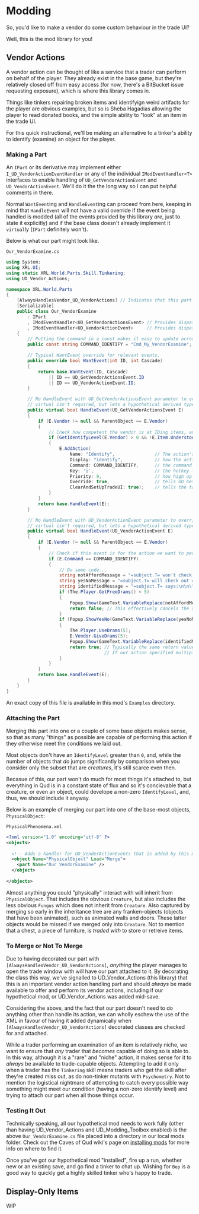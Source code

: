 # Modding

So, you'd like to make a vendor do some custom behaviour in the trade UI?

Well, this is the mod library for you!

## Vendor Actions

A vendor action can be thought of like a service that a trader can perform on behalf of the player. They already exist in the base game, but they're relatively closed off from easy access (for now, there's a BitBucket issue requesting exposure), which is where this library comes in.

Things like tinkers repairing broken items and identifyign weird artifacts for the player are obvious examples, but so is Sheba Hagadias allowing the player to read donated books, and the simple ability to "look" at an item in the trade UI.

For this quick instructional, we'll be making an alternative to a tinker's ability to identify (examine) an object for the player.

### Making a Part
An `IPart` or its derivative may implement either `I_UD_VendorActionEventHandler` or any of the individual `IModEventHandler<T>` interfaces to enable handling of `UD_GetVendorActionEvent` and `UD_VendorActionEvent`. We'll do it the the long way so I can put helpful comments in there.

Normal `WantEvent`ing and `HandleEvent`ing can proceed from here, keeping in mind that `HandleEvent` will not have a valid override if the event being handled is modded (all of the events provided by this library _are_, just to state it explicitly) and if the base class doesn't already implement it `virtual`ly (`IPart` definitely won't).

Below is what our part might look like.

`Our_VendorExamine.cs`
```cs
using System;
using XRL.UI;
using static XRL.World.Parts.Skill.Tinkering;
using UD_Vendor_Actions;

namespace XRL.World.Parts
{
    [AlwaysHandlesVendor_UD_VendorActions] // Indicates that this part should be added via reflection to any vendor with whom the player attempts to engage in trade.
    [Serializable]
    public class Our_VendorExamine 
        : IPart
        , IModEventHandler<UD_GetVendorActionsEvent> // Provides dispatch for UD_GetVendorActionsEvent
        , IModEventHandler<UD_VendorActionEvent>     // Provides dispatch for UD_VendorActionEvent
    {
        // Putting the command in a const makes it easy to update across the part/mod in the event it conflicts somewhere.
        public const string COMMAND_IDENTIFY = "Cmd_My_VendorExamine";

        // Typical WantEvent override for relevant events.
        public override bool WantEvent(int ID, int Cascade)
        {
            return base.WantEvent(ID, Cascade)
                || ID == UD_GetVendorActionsEvent.ID
                || ID == UD_VendorActionEvent.ID;
        }

        // No HandleEvent with UD_GetVendorActionsEvent parameter to override.
        // virtual isn't required, but lets a hypothetical derived type override it.
        public virtual bool HandleEvent(UD_GetVendorActionsEvent E)
        {
            if (E.Vendor != null && ParentObject == E.Vendor)
            {
                // Check how competent the vendor is at IDing items, and if the player doesn't understand the item
                if (GetIdentifyLevel(E.Vendor) > 0 && !E.Item.Understood())
                {
                    E.AddAction(
                        Name: "Identify",               // The action's name, used as the key in the actions table dictionary
                        Display: "identify",            // how the action will look in the vendor action menu
                        Command: COMMAND_IDENTIFY,      // the command to check for when handling UD_VendorActionEvent
                        Key: 'i',                       // the hotkey for this action in the menu. Gets highlighted in Display.
                        Priority: 9,                    // how high up the vendor action menu the action appears, higher number = higher up
                        Override: true,                 // tells UD_GetVendorActionsEvent to replace with this action any action with the same name
                        ClearAndSetUpTradeUI: true);    // tells the trade UI to refresh itself after this action is processed
                }
            }
            return base.HandleEvent(E);
        }

        // No HandleEvent with UD_VendorActionEvent parameter to override.
        // virtual isn't required, but lets a hypothetical derived type override it.
        public virtual bool HandleEvent(UD_VendorActionEvent E)
        {
            if (E.Vendor != null && ParentObject == E.Vendor)
            {
                // Check if this event is for the action we want to perform.
                if (E.Command == COMMAND_IDENTIFY)
                {
                    // Do some code...
                    string notAffordMessage = "=subject.T= won't check out =object.t's= bauble for less than {{C|5 drams}} of fresh water.";
                    string yesNoMessage = "=subject.T= will check out =object.t's= bauble for {{C|5 drams}} of fresh water.";
                    string identifiedMessage = "=subject.T= says:\n\n\"Yep, that's =object.a==object.refname=\"";
                    if (The.Player.GetFreeDrams() < 5)
                    {
                        Popup.Show(GameText.VariableReplace(notAffordMessage, E.Vendor, The.Player));
                        return false; // This effectively cancels the action. Nothing else will get to handle this event/action.
                    }
                    if (Popup.ShowYesNo(GameText.VariableReplace(yesNoMessage, E.Vendor, The.Player)) == DialogResult.Yes)
                    {
                        The.Player.UseDrams(5);
                        E.Vendor.GiveDrams(5);
                        Popup.Show(GameText.VariableReplace(identifiedMessage, E.Vendor, E.Item));
                        return true; // Typically the same return value as base.HandleEvent(E), but prevents the base class from performing any further handling.
                                     // If our action specified multiple "FireOn"s, such as the item itself, they'd also get the opportunity to handle this event/action.
                    }
                }
            }
            return base.HandleEvent(E);
        }
    }
}
```
An exact copy of this file is available in this mod's `Examples` directory.

### Attaching the Part
Merging this part into one or a couple of some base objects makes sense, so that as many "things" as possible are capable of performing this action if they otherwise meet the conditions we laid out.

Most objects don't have an `IdentifyLevel` greater than `0`, and, while the number of objects that _do_ jumps significantly by comparison when you consider only the subset that are _creatures_, it's still scarce even then.

Becasue of this, our part won't do much for most things it's attached to, but everything in Qud is in a constant state of flux and so it's concievable that a creature, or even an object, could develope a non-zero `IdentifyLevel`, and, thus, we should include it anyway.

Below is an example of merging our part into one of the base-most objects, `PhysicalObject`:

`PhysicalPhenomena.xml`
```xml
<?xml version="1.0" encoding="utf-8" ?>
<objects>
  
  <!-- Adds a handler for UD_VenderActionEvents that is added by this mod -->
  <object Name="PhysicalObject" Load="Merge">
    <part Name="Our_VendorExamine" />
  </object>
  
</objects>
```

Almost anything you could "physically" interact with will inherit from `PhysicalObject`. That includes the obvious `Creature`, but also includes the less obvious `Fungus` which does not inherit from `Creature`. Also captured by merging so early in the inheritance tree are any franken-objects (objects that have been animated), such as animated walls and doors. These latter objects would be missed if we merged only into `Creature`. Not to mention that a chest, a piece of furniture, is _traded with_ to store or retreive items.

### To Merge or Not To Merge

Due to having decorated our part with `[AlwaysHandlesVendor_UD_VendorActions]`, _anything_ the player manages to open the trade window with will have our part attached to it. By decorating the class this way, we've signalled to UD_Vendor_Actions (this library) that this is an important vendor action handling part and should _always_ be made available to offer and perform its vendor actions, including if our hypothetical mod, or UD_Vendor_Actions was added mid-save.

Considering the above, and the fact that our part doesn't need to do anything other than handle its action, we can wholly eschew the use of the XML in favour of having it added dynamically when `[AlwaysHandlesVendor_UD_VendorActions]` decorated classes are checked for and attached. 

While a trader performing an examination of an item is relatively niche, we want to ensure that _any_ trader that _becomes_ capable of doing so is able to. In this way, although it is a "rare" and "niche" action, it makes sense for it to _always_ be available to trade-capable objects. Attempting to add it only when a trader has the `Tinkering` skill means traders who get the skill after they're created miss out, as do non-tinker mutants with `Psychometry`. Not to mention the logistical nightmare of attempting to catch every possible way something might meet our condition (having a non-zero identify level) and trying to attach our part when all those things occur.

### Testing It Out

Technically speaking, all our hypothetical mod needs to work fully (other than having UD_Vendor_Actions and UD_Modding_Toolbox enabled) is the above `Our_VendorExamine.cs` file placed into a directory in our local mods folder. Check out the Caves of Qud wiki's page on [installing mods](https://wiki.cavesofqud.com/wiki/Modding:Installing_a_mod#Locate_Your_Mods_Folder) for more info on where to find it.

Once you've got our hypothetical mod "installed", fire up a run, whether new or an existing save, and go find a tinker to chat up. Wishing for `Bep` is a good way to quickly get a highly skilled tinker who's happy to trade.

## Display-Only Items

WIP